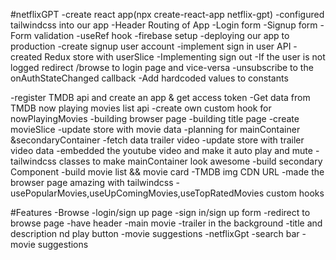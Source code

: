 #netflixGPT
-create react app(npx create-react-app netflix-gpt)
-configured tailwindcss into our app
-Header
Routing of App
-Login form
-Signup form
-Form validation
-useRef hook
-firebase setup
-deploying our app to production
-create signup user account
-implement sign in user API
-created Redux store with userSlice
-Implementing sign out
-If the user is not logged redirect /browse to login page and vice-versa
-unsubscribe to the onAuthStateChanged callback
-Add hardcoded values to constants
<!-- -language=en-US& -->
-register TMDB api and create an app & get access token
-Get data from TMDB now playing movies list api
-create own custom hook for nowPlayingMovies
-building browser page
-building title page
-create movieSlice
-update store with movie data
-planning for mainContainer &secondaryContainer
-fetch data trailer video
-update store with trailer video data
-embedded the youtube video and make it auto play and mute
-tailwindcss classes to make mainContainer look awesome
-build secondary Component
-build movie list && movie card
-TMDB img CDN URL
-made the browser page amazing with tailwindcss
-usePopularMovies,useUpComingMovies,useTopRatedMovies custom hooks

#Features
-Browse
  -login/sign up page
    -sign in/sign up form
    -redirect to browse page
  -have header
  -main movie
     -trailer in the background
     -title and description nd play button
     -movie suggestions
 -netflixGpt
   -search bar
   -movie suggestions